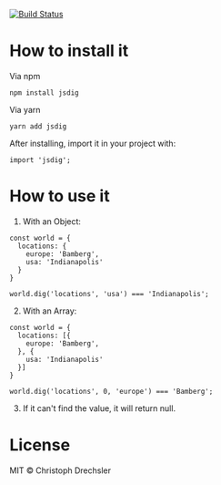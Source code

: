 [![Build Status](https://travis-ci.com/devchris/jsdig.svg?branch=master)](https://travis-ci.com/devchris/jsdig)

# How to install it

Via npm
```
npm install jsdig
```

Via yarn
```
yarn add jsdig
```

After installing, import it in your project with:

```
import 'jsdig';
```

# How to use it

1. With an Object:

```
const world = {
  locations: {
    europe: 'Bamberg',
    usa: 'Indianapolis'
  }
}
```

```
world.dig('locations', 'usa') === 'Indianapolis';
```

2. With an Array:
```
const world = {
  locations: [{
    europe: 'Bamberg',
  }, {
    usa: 'Indianapolis'
  }]
}
```

```
world.dig('locations', 0, 'europe') === 'Bamberg';
```

3. If it can't find the value, it will return null.


# License

MIT © Christoph Drechsler
